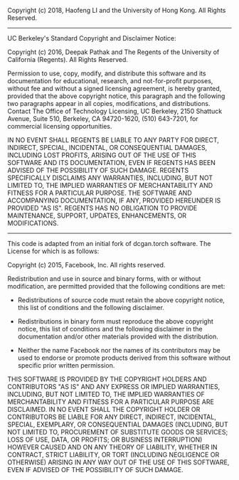 Copyright (c) 2018, Haofeng LI and the University of Hong Kong. 
All Rights Reserved. 

--------------------------------------------------------

UC Berkeley's Standard Copyright and Disclaimer Notice:

Copyright (c) 2016, Deepak Pathak
and The Regents of the University of California (Regents). 
All Rights Reserved. 

Permission to use, copy, modify, and distribute this software and its 
documentation for educational, research, and not-for-profit purposes, without 
fee and without a signed licensing agreement, is hereby granted, provided that 
the above copyright notice, this paragraph and the following two paragraphs appear 
in all copies, modifications, and distributions. Contact The Office of Technology 
Licensing, UC Berkeley, 2150 Shattuck Avenue, Suite 510, Berkeley, CA 94720-1620, 
(510) 643-7201, for commercial licensing opportunities.

IN NO EVENT SHALL REGENTS BE LIABLE TO ANY PARTY FOR DIRECT, INDIRECT, SPECIAL, 
INCIDENTAL, OR CONSEQUENTIAL DAMAGES, INCLUDING LOST PROFITS, ARISING OUT OF THE 
USE OF THIS SOFTWARE AND ITS DOCUMENTATION, EVEN IF REGENTS HAS BEEN ADVISED OF THE 
POSSIBILITY OF SUCH DAMAGE. REGENTS SPECIFICALLY DISCLAIMS ANY WARRANTIES, INCLUDING, 
BUT NOT LIMITED TO, THE IMPLIED WARRANTIES OF MERCHANTABILITY AND FITNESS FOR A PARTICULAR 
PURPOSE. THE SOFTWARE AND ACCOMPANYING DOCUMENTATION, IF ANY, PROVIDED HEREUNDER IS 
PROVIDED "AS IS". REGENTS HAS NO OBLIGATION TO PROVIDE MAINTENANCE, SUPPORT, UPDATES, 
ENHANCEMENTS, OR MODIFICATIONS.

--------------------------------------------------------

This code is adapted from an initial fork of dcgan.torch software. 
The License for which is as follows:

Copyright (c) 2015, Facebook, Inc. All rights reserved.

Redistribution and use in source and binary forms, with or without modification,
are permitted provided that the following conditions are met:

 * Redistributions of source code must retain the above copyright notice, this
    list of conditions and the following disclaimer.

 * Redistributions in binary form must reproduce the above copyright notice,
    this list of conditions and the following disclaimer in the documentation
	   and/or other materials provided with the distribution.

 * Neither the name Facebook nor the names of its contributors may be used to
    endorse or promote products derived from this software without specific
	   prior written permission.

THIS SOFTWARE IS PROVIDED BY THE COPYRIGHT HOLDERS AND CONTRIBUTORS "AS IS" AND
ANY EXPRESS OR IMPLIED WARRANTIES, INCLUDING, BUT NOT LIMITED TO, THE IMPLIED
WARRANTIES OF MERCHANTABILITY AND FITNESS FOR A PARTICULAR PURPOSE ARE
DISCLAIMED. IN NO EVENT SHALL THE COPYRIGHT HOLDER OR CONTRIBUTORS BE LIABLE FOR
ANY DIRECT, INDIRECT, INCIDENTAL, SPECIAL, EXEMPLARY, OR CONSEQUENTIAL DAMAGES
(INCLUDING, BUT NOT LIMITED TO, PROCUREMENT OF SUBSTITUTE GOODS OR SERVICES;
LOSS OF USE, DATA, OR PROFITS; OR BUSINESS INTERRUPTION) HOWEVER CAUSED AND ON
ANY THEORY OF LIABILITY, WHETHER IN CONTRACT, STRICT LIABILITY, OR TORT
(INCLUDING NEGLIGENCE OR OTHERWISE) ARISING IN ANY WAY OUT OF THE USE OF THIS
SOFTWARE, EVEN IF ADVISED OF THE POSSIBILITY OF SUCH DAMAGE.
